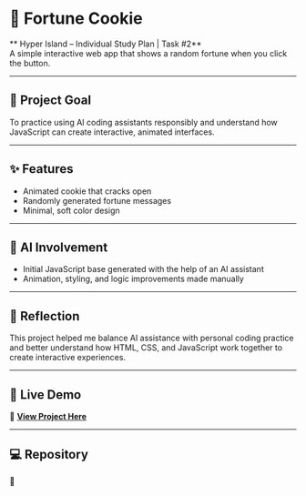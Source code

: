 # 🥠 Fortune Cookie  

** Hyper Island – Individual Study Plan | Task #2**  
A simple interactive web app that shows a random fortune when you click the button.

---

## 🎯 Project Goal  
To practice using AI coding assistants responsibly and understand how JavaScript can create interactive, animated interfaces.

---

## ✨ Features  
- Animated cookie that cracks open  
- Randomly generated fortune messages  
- Minimal, soft color design  

---

## 🤖 AI Involvement  
- Initial JavaScript base generated with the help of an AI assistant  
- Animation, styling, and logic improvements made manually  

---

## 💬 Reflection  
This project helped me balance AI assistance with personal coding practice and better understand how HTML, CSS, and JavaScript work together to create interactive experiences.

---

## 🚀 Live Demo  
🔗 [**View Project Here**](https://eylulbalcilar.github.io/fortune-cookie/)

---

## 💻 Repository  
📂
